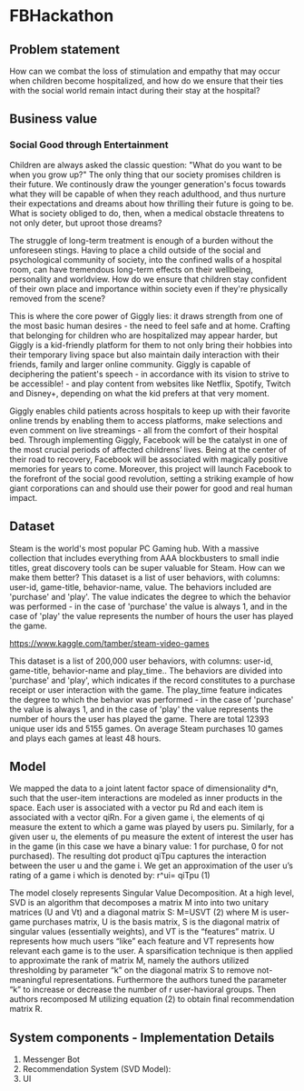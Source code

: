 # FBHackathon

## Problem statement

How can we combat the loss of stimulation and empathy that may occur when children become hospitalized, and how do we ensure that their ties with the social world remain intact during their stay at the hospital?

## Business value 


 
### Social Good through Entertainment

Children are always asked the classic question: "What do you want to be when you grow up?" The only thing that our society promises children is their future. We continously draw the younger generation's focus towards what they will be capable of when they reach adulthood, and thus nurture their expectations and dreams about how thrilling their future is going to be. What is society obliged to do, then, when a medical obstacle threatens to not only deter, but uproot those dreams?

The struggle of long-term treatment is enough of a burden without the unforeseen stings. Having to place a child outside of the social and psychological community of society, into the confined walls of a hospital room, can have tremendous long-term effects on their wellbeing, personality and worldview. How do we ensure that children stay confident of their own place and importance within society even if they're physically removed from the scene?

This is where the core power of Giggly lies: it draws strength from one of the most basic human desires - the need to feel safe and at home. Crafting that belonging for children who are hospitalized may appear harder, but Giggly is a kid-friendly platform for them to not only bring their hobbies into their temporary living space but also maintain daily interaction with their friends, family and larger online community. Giggly is capable of deciphering the patient's speech - in accordance with its vision to strive to be accessible! - and play content from websites like Netflix, Spotify, Twitch and Disney+, depending on what the kid prefers at that very moment.

Giggly enables child patients across hospitals to keep up with their favorite online trends by enabling them to access platforms, make selections and even comment on live streamings - all from the comfort of their hospital bed. Through implementing Giggly, Facebook will be the catalyst in one of the most crucial periods of affected childrens’ lives. Being at the center of their road to recovery, Facebook will be associated with magically positive memories for years to come. Moreover, this project will launch Facebook to the forefront of the social good revolution, setting a striking example of how giant corporations can and should use their power for good and real human impact.

## Dataset

Steam is the world's most popular PC Gaming hub. With a massive collection that includes everything from AAA blockbusters to small indie titles, great discovery tools can be super valuable for Steam. How can we make them better? This dataset is a list of user behaviors, with columns: user-id, game-title, behavior-name, value. The behaviors included are 'purchase' and 'play'. The value indicates the degree to which the behavior was performed - in the case of 'purchase' the value is always 1, and in the case of 'play' the value represents the number of hours the user has played the game.

https://www.kaggle.com/tamber/steam-video-games

This dataset is a list of 200,000 user behaviors, with columns: user-id, game-title, behavior-name and play_time.. The behaviors are divided into 'purchase' and 'play', which indicates if the record constitutes to a purchase receipt or user interaction with the game. The play_time feature indicates the degree to which the behavior was performed - in the case of 'purchase' the value is always 1, and in the case of 'play' the value represents the number of hours the user has played the game. There are total 12393 unique user ids and 5155 games. On average Steam purchases 10 games and plays each games at least 48 hours.

## Model

We mapped the data to a joint latent factor space of dimensionality d*n, such that the user-item interactions are modeled as inner products in the space. Each user is associated with a vector pu Rd and each item is associated with a vector qiRn. For a given game i, the elements of qi measure the extent to which a game was played by users pu. Similarly, for a given user u, the elements of pu measure the extent of interest the user has in the game (in this case we have a binary value: 1 for purchase, 0 for not purchased). The resulting dot product qiTpu captures the interaction between the user u and the game i. We get an approximation of the user u’s rating of a game i which is denoted by: r^ui= qiTpu (1)

The model closely represents Singular Value Decomposition. At a high level, SVD is an algorithm that decomposes a matrix M into into two unitary matrices (U and Vt) and a diagonal matrix S: M=USVT (2) where M is user-game purchases matrix, U is the basis matrix, S is the diagonal matrix of singular values (essentially weights), and VT is the “features” matrix. U represents how much users “like” each feature and VT represents how relevant each game is to the user. A sparsification technique is then applied to approximate the rank of matrix M, namely the authors utilized thresholding by parameter “k” on the diagonal matrix S to remove not-meaningful representations. Furthermore the authors tuned the parameter “k” to increase or decrease the number of r user-havioral groups. Then authors recomposed M utilizing equation (2) to obtain final recommendation matrix R.

## System components - Implementation Details

1. Messenger Bot
2. Recommendation System (SVD Model): 
3. UI
